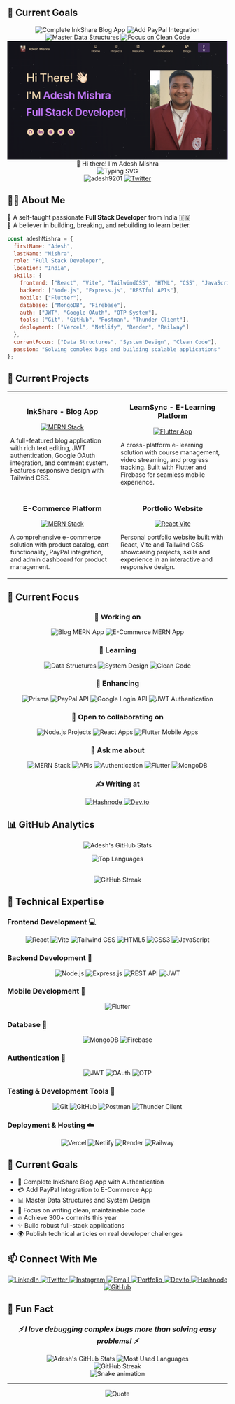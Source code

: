 ## 🎯 Current Goals

<div align="center">
  <img src="https://img.shields.io/badge/Complete_InkShare_Blog_App-FF4088?style=for-the-badge" alt="Complete InkShare Blog App" />
  <img src="https://img.shields.io/badge/Add_PayPal_Integration-00457C?style=for-the-badge&logo=paypal&logoColor=white" alt="Add PayPal Integration" />
  <img src="https://img.shields.io/badge/Master_Data_Structures-4285F4?style=for-the-badge" alt="Master Data Structures" />
  <img src="https://img.shields.io/badge/Focus_on_Clean_Code-34A853?style=for-the-badge" alt="Focus on Clean Code" />
  <img src="https://github.com/adesh9201/developer-portfolio/blob/main/src/images/portfolio.png" <div align="center">👋 Hi there! I'm Adesh Mishra</div>

<div align="center">
  <img src="https://readme-typing-svg.herokuapp.com?font=Fira+Code&weight=600&size=25&duration=3000&pause=1000&color=0969DA&center=true&vCenter=true&width=500&lines=Full+Stack+Developer;MERN+Stack+Specialist;Flutter+Developer;Clean+Code+Advocate;Problem+Solver" alt="Typing SVG" />
  <br/>
  <img src="https://komarev.com/ghpvc/?username=adesh9201&label=Profile%20views&color=0e75b6&style=flat" alt="adesh9201" />
  <a href="https://x.com/adesh_pandit_07"><img src="https://img.shields.io/twitter/follow/adesh_pandit_07?logo=twitter&style=for-the-badge" alt="Twitter" /></a>
</div>

## 🧑‍💻 About Me

🚀 A self-taught passionate **Full Stack Developer** from India 🇮🇳  
🧠 A believer in building, breaking, and rebuilding to learn better.

```javascript
const adeshMishra = {
  firstName: "Adesh",
  lastName: "Mishra",
  role: "Full Stack Developer",
  location: "India",
  skills: {
    frontend: ["React", "Vite", "TailwindCSS", "HTML", "CSS", "JavaScript"],
    backend: ["Node.js", "Express.js", "RESTful APIs"],
    mobile: ["Flutter"],
    database: ["MongoDB", "Firebase"],
    auth: ["JWT", "Google OAuth", "OTP System"],
    tools: ["Git", "GitHub", "Postman", "Thunder Client"],
    deployment: ["Vercel", "Netlify", "Render", "Railway"]
  },
  currentFocus: ["Data Structures", "System Design", "Clean Code"],
  passion: "Solving complex bugs and building scalable applications"
};
```

## 🚀 Current Projects

<table>
  <tr>
    <td width="50%">
      <h3 align="center">InkShare - Blog App</h3>
      <div align="center">
        <a href="https://github.com/adesh9201/inkshare" target="_blank">
          <img src="https://img.shields.io/badge/MERN-Stack-green?style=for-the-badge" alt="MERN Stack"/>
        </a>
      </div>
      <p>
        A full-featured blog application with rich text editing, JWT authentication, Google OAuth integration, and comment system. Features responsive design with Tailwind CSS.
      </p>
    </td>
    <td width="50%">
      <h3 align="center">LearnSync - E-Learning Platform</h3>
      <div align="center">
        <a href="https://github.com/adesh9201/learnsync" target="_blank">
          <img src="https://img.shields.io/badge/Flutter-App-blue?style=for-the-badge" alt="Flutter App"/>
        </a>
      </div>
      <p>
        A cross-platform e-learning solution with course management, video streaming, and progress tracking. Built with Flutter and Firebase for seamless mobile experience.
      </p>
    </td>
  </tr>
  <tr>
    <td width="50%">
      <h3 align="center">E-Commerce Platform</h3>
      <div align="center">
        <a href="https://github.com/adesh9201/ecommerce-mern" target="_blank">
          <img src="https://img.shields.io/badge/MERN-Stack-green?style=for-the-badge" alt="MERN Stack"/>
        </a>
      </div>
      <p>
        A comprehensive e-commerce solution with product catalog, cart functionality, PayPal integration, and admin dashboard for product management.
      </p>
    </td>
    <td width="50%">
      <h3 align="center">Portfolio Website</h3>
      <div align="center">
        <a href="https://adeshmishra-portfolio.vercel.app/" target="_blank">
          <img src="https://img.shields.io/badge/React-Vite-purple?style=for-the-badge" alt="React Vite"/>
        </a>
      </div>
      <p>
        Personal portfolio website built with React, Vite and Tailwind CSS showcasing projects, skills and experience in an interactive and responsive design.
      </p>
    </td>
  </tr>
</table>

## 🎯 Current Focus

<div align="center">
  <h3>🔭 Working on</h3>
  <img src="https://img.shields.io/badge/Blog_MERN_App-FF4088?style=for-the-badge" alt="Blog MERN App" />
  <img src="https://img.shields.io/badge/E--Commerce_MERN_App-00B9F1?style=for-the-badge" alt="E-Commerce MERN App" />
  
  <h3>🌱 Learning</h3>
  <img src="https://img.shields.io/badge/Data_Structures-4285F4?style=for-the-badge" alt="Data Structures" />
  <img src="https://img.shields.io/badge/System_Design-EA4335?style=for-the-badge" alt="System Design" />
  <img src="https://img.shields.io/badge/Clean_Code-34A853?style=for-the-badge" alt="Clean Code" />
  
  <h3>🧠 Enhancing</h3>
  <img src="https://img.shields.io/badge/Prisma-2D3748?style=for-the-badge&logo=prisma&logoColor=white" alt="Prisma" />
  <img src="https://img.shields.io/badge/PayPal_API-00457C?style=for-the-badge&logo=paypal&logoColor=white" alt="PayPal API" />
  <img src="https://img.shields.io/badge/Google_Login_API-4285F4?style=for-the-badge&logo=google&logoColor=white" alt="Google Login API" />
  <img src="https://img.shields.io/badge/JWT_Authentication-000000?style=for-the-badge&logo=json-web-tokens&logoColor=white" alt="JWT Authentication" />
  
  <h3>🤝 Open to collaborating on</h3>
  <img src="https://img.shields.io/badge/Node.js_Projects-339933?style=for-the-badge&logo=nodedotjs&logoColor=white" alt="Node.js Projects" />
  <img src="https://img.shields.io/badge/React_Apps-61DAFB?style=for-the-badge&logo=react&logoColor=black" alt="React Apps" />
  <img src="https://img.shields.io/badge/Flutter_Mobile_Apps-02569B?style=for-the-badge&logo=flutter&logoColor=white" alt="Flutter Mobile Apps" />
  
  <h3>💬 Ask me about</h3>
  <img src="https://img.shields.io/badge/MERN_Stack-00D8FF?style=for-the-badge" alt="MERN Stack" />
  <img src="https://img.shields.io/badge/APIs-FF6C37?style=for-the-badge&logo=postman&logoColor=white" alt="APIs" />
  <img src="https://img.shields.io/badge/Authentication-4285F4?style=for-the-badge" alt="Authentication" />
  <img src="https://img.shields.io/badge/Flutter-02569B?style=for-the-badge&logo=flutter&logoColor=white" alt="Flutter" />
  <img src="https://img.shields.io/badge/MongoDB-4EA94B?style=for-the-badge&logo=mongodb&logoColor=white" alt="MongoDB" />
  
  <h3>✍️ Writing at</h3>
  <a href="https://hashnode.com/@adeshpandit07" target="_blank">
    <img src="https://img.shields.io/badge/Hashnode-2962FF?style=for-the-badge&logo=hashnode&logoColor=white" alt="Hashnode" />
  </a>
  <a href="https://dev.to/adesh_mishra_07" target="_blank">
    <img src="https://img.shields.io/badge/dev.to-0A0A0A?style=for-the-badge&logo=devdotto&logoColor=white" alt="Dev.to" />
  </a>
</div>

## 📊 GitHub Analytics

<div align="center">
  
  <!-- GitHub Stats -->
  <img 
    src="https://github-readme-stats.vercel.app/api?username=adeshmishra-dev&show_icons=true&theme=tokyonight&hide_border=true&hide_title=true" 
    alt="Adesh's GitHub Stats" 
    height="170px" 
  />
  
  <!-- Top Languages -->
  <img 
    src="https://github-readme-stats.vercel.app/api/top-langs/?username=adeshmishra-dev&layout=compact&theme=tokyonight&hide_border=true" 
    alt="Top Languages" 
    height="170px" 
  />
</div>

<br/>

<div align="center">
  <!-- GitHub Streak -->
  <img 
    src="https://github-readme-streak-stats.herokuapp.com/?user=adeshmishra-dev&theme=tokyonight&hide_border=true" 
    alt="GitHub Streak" 
  />
</div>

## 💼 Technical Expertise

### Frontend Development 💻
<div align="center">
  <img src="https://img.shields.io/badge/React-20232A?style=for-the-badge&logo=react&logoColor=61DAFB" alt="React" />
  <img src="https://img.shields.io/badge/Vite-646CFF?style=for-the-badge&logo=vite&logoColor=white" alt="Vite" />
  <img src="https://img.shields.io/badge/Tailwind_CSS-38B2AC?style=for-the-badge&logo=tailwind-css&logoColor=white" alt="Tailwind CSS" />
  <img src="https://img.shields.io/badge/HTML5-E34F26?style=for-the-badge&logo=html5&logoColor=white" alt="HTML5" />
  <img src="https://img.shields.io/badge/CSS3-1572B6?style=for-the-badge&logo=css3&logoColor=white" alt="CSS3" />
  <img src="https://img.shields.io/badge/JavaScript-F7DF1E?style=for-the-badge&logo=javascript&logoColor=black" alt="JavaScript" />
</div>

### Backend Development 🔧
<div align="center">
  <img src="https://img.shields.io/badge/Node.js-339933?style=for-the-badge&logo=nodedotjs&logoColor=white" alt="Node.js" />
  <img src="https://img.shields.io/badge/Express.js-000000?style=for-the-badge&logo=express&logoColor=white" alt="Express.js" />
  <img src="https://img.shields.io/badge/REST_API-02569B?style=for-the-badge&logo=swagger&logoColor=white" alt="REST API" />
  <img src="https://img.shields.io/badge/JWT-black?style=for-the-badge&logo=JSON%20web%20tokens&logoColor=white" alt="JWT" />
</div>

### Mobile Development 📱
<div align="center">
  <img src="https://img.shields.io/badge/Flutter-02569B?style=for-the-badge&logo=flutter&logoColor=white" alt="Flutter" />
</div>

### Database 🧠
<div align="center">
  <img src="https://img.shields.io/badge/MongoDB-4EA94B?style=for-the-badge&logo=mongodb&logoColor=white" alt="MongoDB" />
  <img src="https://img.shields.io/badge/Firebase-FFCA28?style=for-the-badge&logo=firebase&logoColor=black" alt="Firebase" />
</div>

### Authentication 🔐
<div align="center">
  <img src="https://img.shields.io/badge/JWT-000000?style=for-the-badge&logo=JSON%20web%20tokens&logoColor=white" alt="JWT" />
  <img src="https://img.shields.io/badge/OAuth-2.0-4285F4?style=for-the-badge&logo=google&logoColor=white" alt="OAuth" />
  <img src="https://img.shields.io/badge/OTP-System-FF6F00?style=for-the-badge&logo=auth0&logoColor=white" alt="OTP" />
</div>

### Testing & Development Tools 🧪
<div align="center">
  <img src="https://img.shields.io/badge/Git-F05032?style=for-the-badge&logo=git&logoColor=white" alt="Git" />
  <img src="https://img.shields.io/badge/GitHub-181717?style=for-the-badge&logo=github&logoColor=white" alt="GitHub" />
  <img src="https://img.shields.io/badge/Postman-FF6C37?style=for-the-badge&logo=postman&logoColor=white" alt="Postman" />
  <img src="https://img.shields.io/badge/Thunder_Client-7952B3?style=for-the-badge&logo=thunderclient&logoColor=white" alt="Thunder Client" />
</div>

### Deployment & Hosting ☁️
<div align="center">
  <img src="https://img.shields.io/badge/Vercel-000000?style=for-the-badge&logo=vercel&logoColor=white" alt="Vercel" />
  <img src="https://img.shields.io/badge/Netlify-00C7B7?style=for-the-badge&logo=netlify&logoColor=white" alt="Netlify" />
  <img src="https://img.shields.io/badge/Render-46E3B7?style=for-the-badge&logo=render&logoColor=white" alt="Render" />
  <img src="https://img.shields.io/badge/Railway-0B0D0E?style=for-the-badge&logo=railway&logoColor=white" alt="Railway" />
</div>

## 🎯 Current Goals

- 🚀 Complete InkShare Blog App with Authentication
- 💳 Add PayPal Integration to E-Commerce App
- 📊 Master Data Structures and System Design
- 🧠 Focus on writing clean, maintainable code
- 🔥 Achieve 300+ commits this year
- ✨ Build robust full-stack applications
- 🌍 Publish technical articles on real developer challenges

## 📫 Connect With Me

<div align="center">
  <a href="https://www.linkedin.com/in/adesh-mishra-221816297/" target="_blank">
    <img src="https://img.shields.io/badge/LinkedIn-0077B5?style=for-the-badge&logo=linkedin&logoColor=white" alt="LinkedIn" />
  </a>
  <a href="https://x.com/adesh_pandit_07" target="_blank">
    <img src="https://img.shields.io/badge/Twitter-1DA1F2?style=for-the-badge&logo=twitter&logoColor=white" alt="Twitter" />
  </a>
  <a href="https://www.instagram.com/adesh_pandit_07/" target="_blank">
    <img src="https://img.shields.io/badge/Instagram-E4405F?style=for-the-badge&logo=instagram&logoColor=white" alt="Instagram" />
  </a>
  <a href="mailto:panditadesh123@gmail.com" target="_blank">
    <img src="https://img.shields.io/badge/Email-D14836?style=for-the-badge&logo=gmail&logoColor=white" alt="Email" />
  </a>
  <a href="https://adeshmishra-portfolio.vercel.app/" target="_blank">
    <img src="https://img.shields.io/badge/Portfolio-000000?style=for-the-badge&logo=About.me&logoColor=white" alt="Portfolio" />
  </a>
  <a href="https://dev.to/adesh_mishra_07" target="_blank">
    <img src="https://img.shields.io/badge/dev.to-0A0A0A?style=for-the-badge&logo=devdotto&logoColor=white" alt="Dev.to" />
  </a>
  <a href="https://hashnode.com/@adeshpandit07" target="_blank">
    <img src="https://img.shields.io/badge/Hashnode-2962FF?style=for-the-badge&logo=hashnode&logoColor=white" alt="Hashnode" />
  </a>
  <a href="https://github.com/adesh9201" target="_blank">
    <img src="https://img.shields.io/badge/GitHub-181717?style=for-the-badge&logo=github&logoColor=white" alt="GitHub" />
  </a>
</div>

## 💭 Fun Fact

<div align="center">
  <h3><i>⚡ I love debugging complex bugs more than solving easy problems! ⚡</i></h3>
</div>

<div align="center">
  <img src="https://github-readme-stats.vercel.app/api?username=adesh9201&show_icons=true&theme=tokyonight" alt="Adesh's GitHub Stats" height="170px" />
  <img src="https://github-readme-stats.vercel.app/api/top-langs/?username=adesh9201&layout=compact&theme=tokyonight" alt="Most Used Languages" height="170px" />
</div>

<div align="center">
  <img src="https://github-readme-streak-stats.herokuapp.com/?user=adesh9201&theme=tokyonight" alt="GitHub Streak" />
</div>

<div align="center">
  <img src="https://github.com/adesh9201/adesh9201/blob/main/assets/github-contribution-grid-snake.svg" alt="Snake animation" />
</div>

---

<div align="center">
  <img src="https://quotes-github-readme.vercel.app/api?type=horizontal&theme=tokyonight" alt="Quote" />
</div>
